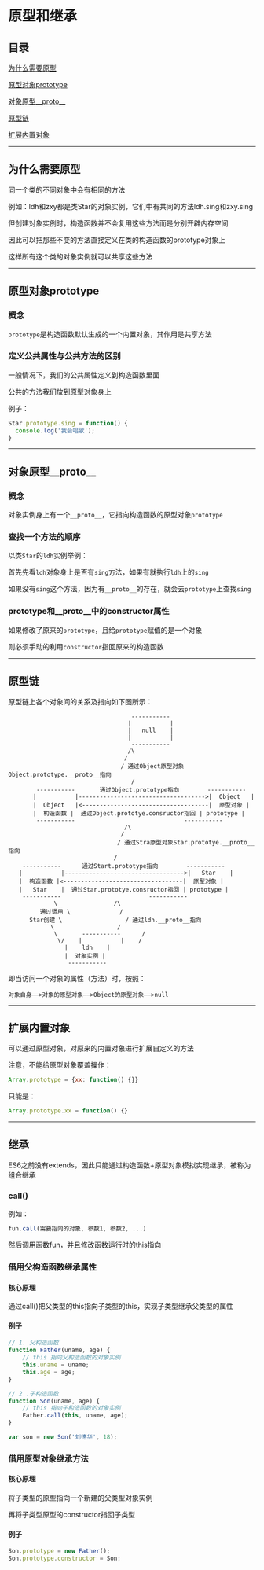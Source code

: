 # 原型和继承

## 目录

[为什么需要原型](#jump1)

[原型对象prototype](#jump2)

[对象原型__proto__](#jump3)

[原型链](#jump4)

[扩展内置对象](#jump5)

[](#jump5)

[](#jump5)

---	

<span id="jump1"></span>

## 为什么需要原型

同一个类的不同对象中会有相同的方法

例如：ldh和zxy都是类Star的对象实例，它们中有共同的方法ldh.sing和zxy.sing

但创建对象实例时，构造函数并不会复用这些方法而是分别开辟内存空间

因此可以把那些不变的方法直接定义在类的构造函数的prototype对象上

这样所有这个类的对象实例就可以共享这些方法
		
---

<span id="jump2"></span>

## 原型对象prototype

### 概念

```prototype```是构造函数默认生成的一个内置对象，其作用是共享方法

### 定义公共属性与公共方法的区别
	
一般情况下，我们的公共属性定义到构造函数里面

公共的方法我们放到原型对象身上

例子：

```javascript
Star.prototype.sing = function() {
  console.log('我会唱歌');
}
```

---

<span id="jump3"></span>

## 对象原型__proto__

### 概念

对象实例身上有一个```__proto__```，它指向构造函数的原型对象```prototype```

### 查找一个方法的顺序

以类```Star```的```ldh```实例举例：

首先先看```ldh```对象身上是否有```sing```方法，如果有就执行```ldh```上的```sing```

如果没有```sing```这个方法，因为有```__proto__```的存在，就会去```prototype```上查找```sing```

### prototype和__proto__中的constructor属性

如果修改了原来的```prototype```，且给```prototype```赋值的是一个对象

则必须手动的利用```constructor```指回原来的构造函数

---

<span id="jump4"></span>

## 原型链

原型链上各个对象间的关系及指向如下图所示：

```
							       -----------  
							      |           |
							      |   null    |
							      |           |
							       -----------
								  /\
								 /
								/ 通过Object原型对象Object.prototype.__proto__指向
							       /
	    -----------       通过Object.prototype指向        -----------                       
	   |	       |------------------------------------>|  Object   |
	   |  Object   |<------------------------------------|  原型对象 |
	   |  构造函数 |  通过Object.prototye.consructor指回 | prototype |
	    -----------			    	              -----------  
							     /\
							    /
							   / 通过Stra原型对象Star.prototye.__proto__指向
							  /
    -----------      通过Start.prototype指向        -----------                       
   |           |---------------------------------->|   Star    |
   |  构造函数 |<----------------------------------|  原型对象 |
   |   Star    |  通过Star.prototye.consructor指回 | prototype |
    -----------				            -----------  
	         \				  /\
         通过调用 \				 /
	  Star创建 \			        / 通过ldh.__proto__指向
		    \			       /
		     \	     -----------      /
		      \/    |           |    /
			    |    ldh    |
			    |  对象实例 |
			     -----------
```

即当访问一个对象的属性（方法）时，按照：

```
对象自身——>对象的原型对象——>Object的原型对象——>null
```

---

<span id="jump5"></span>

## 扩展内置对象

可以通过原型对象，对原来的内置对象进行扩展自定义的方法

注意，不能给原型对象覆盖操作：

```javascript
Array.prototype = {xx: function() {}}
```

只能是：

```javascript
Array.prototype.xx = function() {}

```


---

<span id="jump6"></span>

## 继承

ES6之前没有extends，因此只能通过构造函数+原型对象模拟实现继承，被称为组合继承

### call()

例如：

```javascript
fun.call(需要指向的对象, 参数1, 参数2, ...)
```

然后调用函数fun，并且修改函数运行时的this指向

### 借用父构造函数继承属性

#### 核心原理

通过call()把父类型的this指向子类型的this，实现子类型继承父类型的属性

#### 例子

```javascript
// 1. 父构造函数
function Father(uname, age) {
    // this 指向父构造函数的对象实例
    this.uname = uname;
    this.age = age;
}

// 2 .子构造函数 
function Son(uname, age) {
    // this 指向子构造函数的对象实例
    Father.call(this, uname, age);
}

var son = new Son('刘德华', 18);
```

### 借用原型对象继承方法

#### 核心原理

将子类型的原型指向一个新建的父类型对象实例

再将子类型原型的constructor指回子类型

#### 例子

```javascript
Son.prototype = new Father();
Son.prototype.constructor = Son;
```
